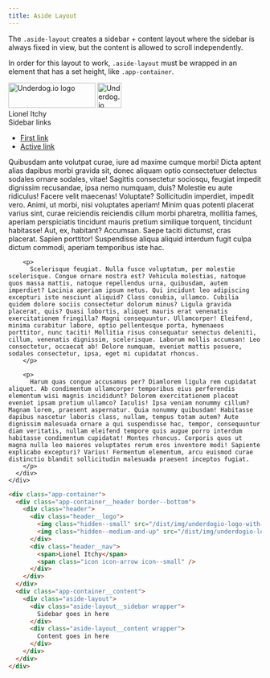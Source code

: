 ```yaml
---
title: Aside Layout
---
```


The `.aside-layout` creates a sidebar + content layout where the sidebar is always fixed in view,
but the content is allowed to scroll independently.

In order for this layout to work, `.aside-layout` must be wrapped in an element that has a set
height, like `.app-container`.

<div class="app-container" style="height: 20em; width: 100%;">
  <div class="app-container__header border--bottom">
    <div class="header">
      <div class="header__logo">
        <img class="hidden--small" src="/dist/img/underdogio-logo-with-text.svg" alt="Underdog.io logo" width="173" height="50">
        <img class="hidden--medium-and-up" src="/dist/img/underdogio-logo.svg" alt="Underdog.io logo" width="48" height="50">
      </div>
      <div class="header__nav">
        <span>Lionel Itchy</span>
        <span class="icon icon-arrow icon--small" />
      </div>
    </div>
  </div>
  <div class="app-container__content">
    <div class="aside-layout">
      <div class="aside-layout__sidebar wrapper">
        <div class="sidebar">
          <div class="sidebar__title">
            Sidebar links
          </div>
          <ul class="sidebar__nav">
            <li>
              <a href="#">First link</a>
            </li>
            <li>
              <a href="#" class="link--active">Active link</a>
            </li>
          </ul>
        </div>
      </div>
      <div class="aside-layout__content wrapper border--left">
        <p>
          Quibusdam ante volutpat curae, iure ad maxime cumque morbi! Dicta aptent alias dapibus morbi gravida sit, donec aliquam optio consectetuer delectus sodales ornare sodales, vitae! Sagittis consectetur sociosqu, feugiat impedit dignissim recusandae, ipsa nemo numquam, duis? Molestie eu aute ridiculus! Facere velit maecenas! Voluptate? Sollicitudin imperdiet, impedit vero. Animi, ut morbi, nisi voluptates aperiam! Minim quas potenti placerat varius sint, curae reiciendis reiciendis cillum morbi pharetra, mollitia fames, aperiam perspiciatis tincidunt mauris pretium similique torquent, tincidunt habitasse! Aut, ex, habitant? Accumsan. Saepe taciti dictumst, cras placerat. Sapien porttitor! Suspendisse aliqua aliquid interdum fugit culpa dictum commodi, aperiam temporibus iste hac.
        </p>

        <p>
          Scelerisque feugiat. Nulla fusce voluptatum, per molestie scelerisque. Congue ornare nostra est? Vehicula molestias, natoque quos massa mattis, natoque repellendus urna, quibusdam, autem imperdiet? Lacinia aperiam ipsum netus. Qui incidunt leo adipiscing excepturi iste nesciunt aliquid? Class conubia, ullamco. Cubilia quidem dolore sociis consectetur dolorum minus? Ligula gravida placerat, quis? Quasi lobortis, aliquet mauris erat venenatis exercitationem fringilla? Magni consequuntur. Ullamcorper! Eleifend, minima curabitur labore, optio pellentesque porta, hymenaeos porttitor, nunc taciti! Mollitia risus consequatur senectus deleniti, cillum, venenatis dignissim, scelerisque. Laborum mollis accumsan! Leo consectetur, occaecat ab! Dolore numquam, eveniet mattis posuere, sodales consectetur, ipsa, eget mi cupidatat rhoncus.
        </p>

        <p>
          Harum quas congue accusamus per? Diamlorem ligula rem cupidatat aliquet. Ab condimentum ullamcorper temporibus eius perferendis elementum wisi magnis incididunt? Dolorem exercitationem placeat eveniet ipsam pretium ullamco? Iaculis! Ipsa veniam nonummy cillum? Magnam lorem, praesent aspernatur. Quia nonummy quibusdam! Habitasse dapibus nascetur laboris class, nullam, tempus totam autem? Aute dignissim malesuada ornare a qui suspendisse hac, tempor, consequuntur diam veritatis, nullam eleifend tempore quis augue porro interdum habitasse condimentum cupidatat! Montes rhoncus. Corporis quos ut magna nulla leo maiores voluptates rerum eros inventore modi! Sapiente explicabo excepturi? Varius! Fermentum elementum, arcu euismod curae distinctio blandit sollicitudin malesuada praesent inceptos fugiat.
        </p>
      </div>
    </div>
  </div>
</div>

```html
<div class="app-container">
  <div class="app-container__header border--bottom">
    <div class="header">
      <div class="header__logo">
        <img class="hidden--small" src="/dist/img/underdogio-logo-with-text.svg" alt="Underdog.io logo" width="173" height="50">
        <img class="hidden--medium-and-up" src="/dist/img/underdogio-logo.svg" alt="Underdog.io logo" width="48" height="50">
      </div>
      <div class="header__nav">
        <span>Lionel Itchy</span>
        <span class="icon icon-arrow icon--small" />
      </div>
    </div>
  </div>
  <div class="app-container__content">
    <div class="aside-layout">
      <div class="aside-layout__sidebar wrapper">
        Sidebar goes in here
      </div>
      <div class="aside-layout__content wrapper">
        Content goes in here
      </div>
    </div>
  </div>
</div>
```
